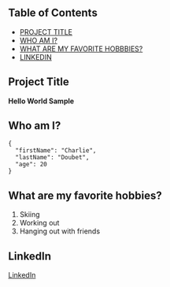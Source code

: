 ## Table of Contents

- [PROJECT TITLE](#Project-Title)
- [WHO AM I?](#Who-am-I?)
- [WHAT ARE MY FAVORITE HOBBBIES?](#What-are-my-favorite-hobbies?)
- [LINKEDIN](#LinkedIn)


## Project Title

**Hello World Sample**

## Who am I?

```
{
  "firstName": "Charlie",
  "lastName": "Doubet",
  "age": 20
}
```

## What are my favorite hobbies? 

1. Skiing
2. Working out
3. Hanging out with friends
   
## LinkedIn

[LinkedIn](https://www.linkedin.com/in/charlie-doubet/)
